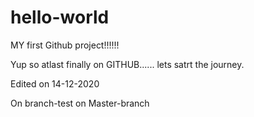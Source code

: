 # hello-world
MY first Github project!!!!!!

Yup so atlast finally on GITHUB......
lets satrt the journey.

Edited on 14-12-2020

On branch-test 
on Master-branch 
